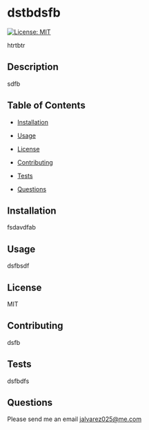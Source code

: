 # dstbdsfb
  
  [![License: MIT](https://img.shields.io/badge/License-MIT-yellow.svg)](https://opensource.org/licenses/MIT)

  htrtbtr

  ## Description
  sdfb
  ## Table of Contents
  
  * [Installation](#installation)
  
  * [Usage](#usage)
  
  * [License](#license)
  
  * [Contributing](#contributing)
  
  * [Tests](#tests)
  
  * [Questions](#questions)
  
  ## Installation
  fsdavdfab
  ## Usage
  dsfbsdf
  ## License
  MIT
  ## Contributing
  dsfb
  ## Tests
  dsfbdfs
  ## Questions
  Please send me an email jalvarez025@me.com